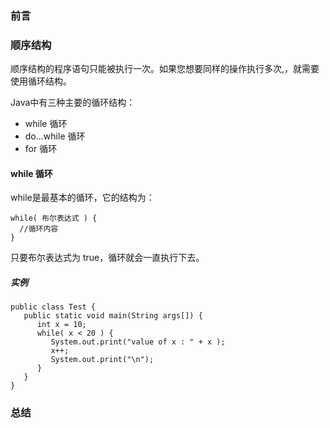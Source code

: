 ### 前言

### 顺序结构
顺序结构的程序语句只能被执行一次。如果您想要同样的操作执行多次,，就需要使用循环结构。

Java中有三种主要的循环结构：

- while 循环
- do…while 循环
- for 循环


#### while 循环
while是最基本的循环，它的结构为：
```
while( 布尔表达式 ) {
  //循环内容
}
```
只要布尔表达式为 true，循环就会一直执行下去。

##### 实例
```
public class Test {
   public static void main(String args[]) {
      int x = 10;
      while( x < 20 ) {
         System.out.print("value of x : " + x );
         x++;
         System.out.print("\n");
      }
   }
}
```
### 总结